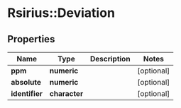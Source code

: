 # Rsirius::Deviation



## Properties
Name | Type | Description | Notes
------------ | ------------- | ------------- | -------------
**ppm** | **numeric** |  | [optional] 
**absolute** | **numeric** |  | [optional] 
**identifier** | **character** |  | [optional] 


